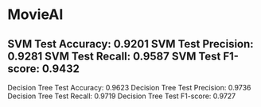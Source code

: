 # MovieAI

SVM Test Accuracy: 0.9201
SVM Test Precision: 0.9281
SVM Test Recall: 0.9587
SVM Test F1-score: 0.9432
--------------------
Decision Tree Test Accuracy: 0.9623
Decision Tree Test Precision: 0.9736
Decision Tree Test Recall: 0.9719
Decision Tree Test F1-score: 0.9727

